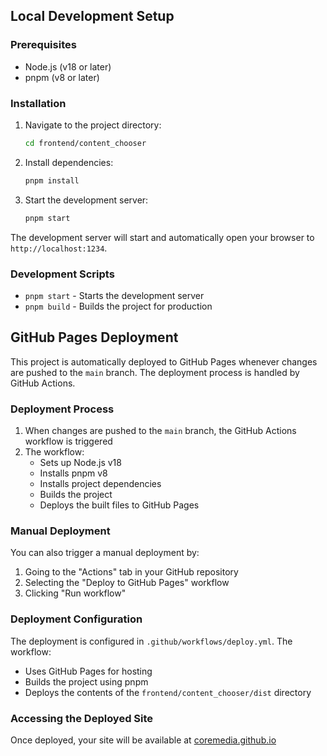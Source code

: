 ## Local Development Setup

### Prerequisites

- Node.js (v18 or later)
- pnpm (v8 or later)

### Installation

1. Navigate to the project directory:
   ```bash
   cd frontend/content_chooser
   ```

1. Install dependencies:
   ```bash
   pnpm install
   ```

1. Start the development server:
   ```bash
   pnpm start
   ```

The development server will start and automatically open your browser to `http://localhost:1234`.

### Development Scripts

- `pnpm start` - Starts the development server
- `pnpm build` - Builds the project for production

## GitHub Pages Deployment

This project is automatically deployed to GitHub Pages whenever changes are pushed to the `main` branch. The deployment process is handled by GitHub Actions.

### Deployment Process

1. When changes are pushed to the `main` branch, the GitHub Actions workflow is triggered
2. The workflow:
   - Sets up Node.js v18
   - Installs pnpm v8
   - Installs project dependencies
   - Builds the project
   - Deploys the built files to GitHub Pages

### Manual Deployment

You can also trigger a manual deployment by:
1. Going to the "Actions" tab in your GitHub repository
2. Selecting the "Deploy to GitHub Pages" workflow
3. Clicking "Run workflow"

### Deployment Configuration

The deployment is configured in `.github/workflows/deploy.yml`. The workflow:
- Uses GitHub Pages for hosting
- Builds the project using pnpm
- Deploys the contents of the `frontend/content_chooser/dist` directory

### Accessing the Deployed Site

Once deployed, your site will be available at [coremedia.github.io](https://coremedia.github.io/instant.studio-prototypes)
